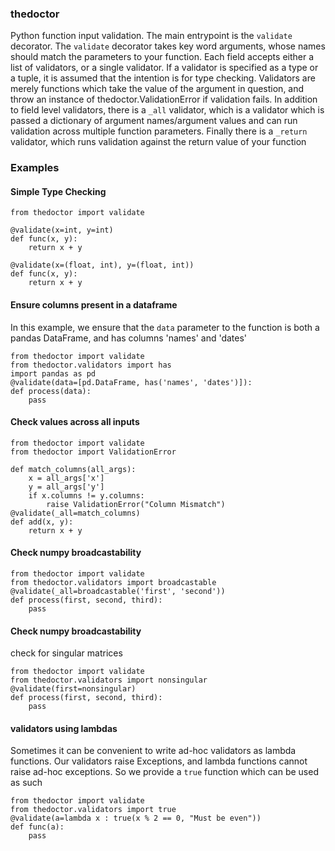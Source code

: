 ### thedoctor
Python function input validation.  The main entrypoint is the `validate` decorator.  The `validate` decorator
takes key word arguments, whose names should match the parameters to your function.  Each field accepts
either a list of validators, or a single validator.  If a validator is specified as a type or a tuple, it
 is assumed that the intention is for type checking.  Validators are merely functions which take the
 value of the argument in question, and throw an instance of thedoctor.ValidationError if validation
 fails.  In addition to field level validators, there is a `_all` validator, which is a validator
 which is passed a dictionary of argument names/argument values and can run validation across multiple
 function parameters.  Finally there is a `_return` validator, which runs validation against the return
 value of your function

### Examples

#### Simple Type Checking

```
from thedoctor import validate

@validate(x=int, y=int)
def func(x, y):
    return x + y

@validate(x=(float, int), y=(float, int))
def func(x, y):
    return x + y
```

#### Ensure columns present in a dataframe
In this example, we ensure that the `data` parameter to the
function is both a pandas DataFrame, and has columns 'names' and 'dates'

```
from thedoctor import validate
from thedoctor.validators import has
import pandas as pd
@validate(data=[pd.DataFrame, has('names', 'dates')]):
def process(data):
    pass

```

#### Check values across all inputs

```
from thedoctor import validate
from thedoctor import ValidationError

def match_columns(all_args):
    x = all_args['x']
    y = all_args['y']
    if x.columns != y.columns:
        raise ValidationError("Column Mismatch")
@validate(_all=match_columns)
def add(x, y):
    return x + y
```

#### Check numpy broadcastability
```
from thedoctor import validate
from thedoctor.validators import broadcastable
@validate(_all=broadcastable('first', 'second'))
def process(first, second, third):
    pass
```

#### Check numpy broadcastability
check for singular matrices
```
from thedoctor import validate
from thedoctor.validators import nonsingular
@validate(first=nonsingular)
def process(first, second, third):
    pass
```
#### validators using lambdas

Sometimes it can be convenient to write ad-hoc validators as lambda functions.
Our validators raise Exceptions, and lambda functions cannot raise ad-hoc exceptions.
So we provide a `true` function which can be used as such

```
from thedoctor import validate
from thedoctor.validators import true
@validate(a=lambda x : true(x % 2 == 0, "Must be even"))
def func(a):
    pass
```
